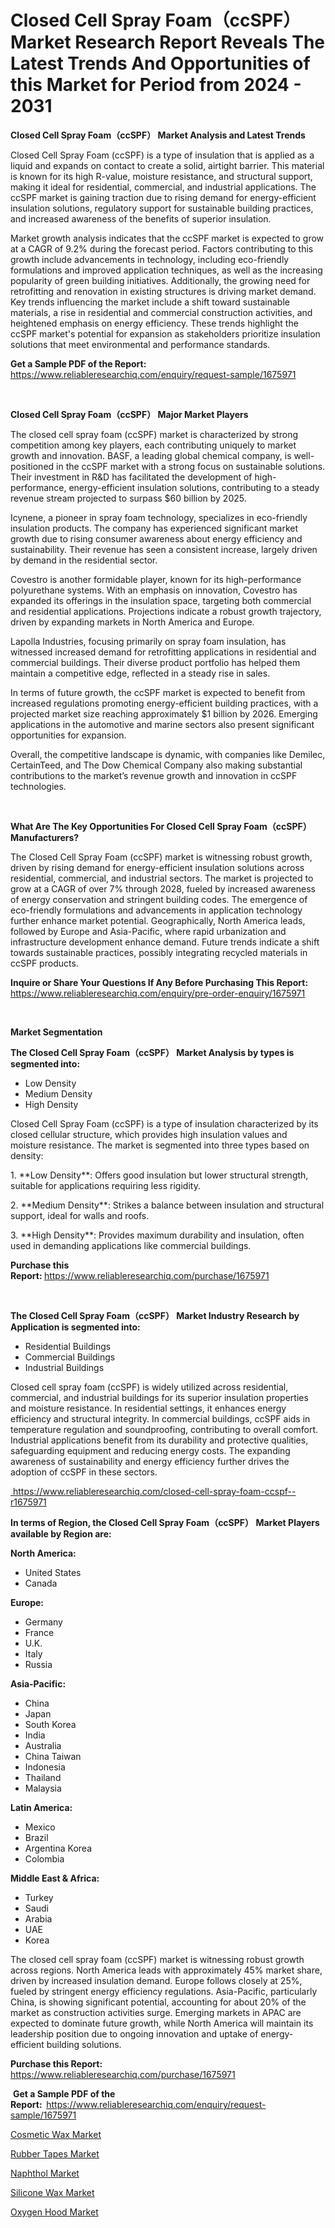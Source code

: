 <p><h1>Closed Cell Spray Foam（ccSPF） Market Research Report Reveals The Latest Trends And Opportunities of this Market for Period from 2024 - 2031</h1></p><p><strong>Closed Cell Spray Foam（ccSPF） Market Analysis and Latest Trends</strong></p>
<p><p>Closed Cell Spray Foam (ccSPF) is a type of insulation that is applied as a liquid and expands on contact to create a solid, airtight barrier. This material is known for its high R-value, moisture resistance, and structural support, making it ideal for residential, commercial, and industrial applications. The ccSPF market is gaining traction due to rising demand for energy-efficient insulation solutions, regulatory support for sustainable building practices, and increased awareness of the benefits of superior insulation.</p><p>Market growth analysis indicates that the ccSPF market is expected to grow at a CAGR of 9.2% during the forecast period. Factors contributing to this growth include advancements in technology, including eco-friendly formulations and improved application techniques, as well as the increasing popularity of green building initiatives. Additionally, the growing need for retrofitting and renovation in existing structures is driving market demand. Key trends influencing the market include a shift toward sustainable materials, a rise in residential and commercial construction activities, and heightened emphasis on energy efficiency. These trends highlight the ccSPF market's potential for expansion as stakeholders prioritize insulation solutions that meet environmental and performance standards.</p></p>
<p><strong>Get a Sample PDF of the Report:&nbsp;</strong> <a href="https://www.reliableresearchiq.com/enquiry/request-sample/1675971?utm_campaign=1102&utm_medium=2&utm_source=Github&utm_content=ia&utm_term=11122024&utm_id=closed-cell-spray-foamccspf">https://www.reliableresearchiq.com/enquiry/request-sample/1675971</a></p>
<p>&nbsp;</p>
<p><strong>Closed Cell Spray Foam（ccSPF） Major Market Players</strong></p>
<p><p>The closed cell spray foam (ccSPF) market is characterized by strong competition among key players, each contributing uniquely to market growth and innovation. BASF, a leading global chemical company, is well-positioned in the ccSPF market with a strong focus on sustainable solutions. Their investment in R&D has facilitated the development of high-performance, energy-efficient insulation solutions, contributing to a steady revenue stream projected to surpass $60 billion by 2025.</p><p>Icynene, a pioneer in spray foam technology, specializes in eco-friendly insulation products. The company has experienced significant market growth due to rising consumer awareness about energy efficiency and sustainability. Their revenue has seen a consistent increase, largely driven by demand in the residential sector.</p><p>Covestro is another formidable player, known for its high-performance polyurethane systems. With an emphasis on innovation, Covestro has expanded its offerings in the insulation space, targeting both commercial and residential applications. Projections indicate a robust growth trajectory, driven by expanding markets in North America and Europe.</p><p>Lapolla Industries, focusing primarily on spray foam insulation, has witnessed increased demand for retrofitting applications in residential and commercial buildings. Their diverse product portfolio has helped them maintain a competitive edge, reflected in a steady rise in sales.</p><p>In terms of future growth, the ccSPF market is expected to benefit from increased regulations promoting energy-efficient building practices, with a projected market size reaching approximately $1 billion by 2026. Emerging applications in the automotive and marine sectors also present significant opportunities for expansion.</p><p>Overall, the competitive landscape is dynamic, with companies like Demilec, CertainTeed, and The Dow Chemical Company also making substantial contributions to the market’s revenue growth and innovation in ccSPF technologies.</p></p>
<p>&nbsp;</p>
<p><strong>What Are The Key Opportunities For Closed Cell Spray Foam（ccSPF） Manufacturers?</strong></p>
<p><p>The Closed Cell Spray Foam (ccSPF) market is witnessing robust growth, driven by rising demand for energy-efficient insulation solutions across residential, commercial, and industrial sectors. The market is projected to grow at a CAGR of over 7% through 2028, fueled by increased awareness of energy conservation and stringent building codes. The emergence of eco-friendly formulations and advancements in application technology further enhance market potential. Geographically, North America leads, followed by Europe and Asia-Pacific, where rapid urbanization and infrastructure development enhance demand. Future trends indicate a shift towards sustainable practices, possibly integrating recycled materials in ccSPF products.</p></p>
<p><strong>Inquire or Share Your Questions If Any Before Purchasing This Report:</strong> <a href="https://www.reliableresearchiq.com/enquiry/pre-order-enquiry/1675971?utm_campaign=1102&utm_medium=2&utm_source=Github&utm_content=ia&utm_term=11122024&utm_id=closed-cell-spray-foamccspf">https://www.reliableresearchiq.com/enquiry/pre-order-enquiry/1675971</a></p>
<p>&nbsp;</p>
<p><strong>Market Segmentation</strong></p>
<p><strong>The Closed Cell Spray Foam（ccSPF） Market Analysis by types is segmented into:</strong></p>
<p><ul><li>Low Density</li><li>Medium Density</li><li>High Density</li></ul></p>
<p><p>Closed Cell Spray Foam (ccSPF) is a type of insulation characterized by its closed cellular structure, which provides high insulation values and moisture resistance. The market is segmented into three types based on density: </p><p>1. **Low Density**: Offers good insulation but lower structural strength, suitable for applications requiring less rigidity. </p><p>2. **Medium Density**: Strikes a balance between insulation and structural support, ideal for walls and roofs. </p><p>3. **High Density**: Provides maximum durability and insulation, often used in demanding applications like commercial buildings.</p></p>
<p><strong>Purchase this Report:&nbsp;</strong><a href="https://www.reliableresearchiq.com/purchase/1675971?utm_campaign=1102&utm_medium=2&utm_source=Github&utm_content=ia&utm_term=11122024&utm_id=closed-cell-spray-foamccspf">https://www.reliableresearchiq.com/purchase/1675971</a></p>
<p>&nbsp;</p>
<p><strong>The Closed Cell Spray Foam（ccSPF） Market Industry Research by Application is segmented into:</strong></p>
<p><ul><li>Residential Buildings</li><li>Commercial Buildings</li><li>Industrial Buildings</li></ul></p>
<p><p>Closed cell spray foam (ccSPF) is widely utilized across residential, commercial, and industrial buildings for its superior insulation properties and moisture resistance. In residential settings, it enhances energy efficiency and structural integrity. In commercial buildings, ccSPF aids in temperature regulation and soundproofing, contributing to overall comfort. Industrial applications benefit from its durability and protective qualities, safeguarding equipment and reducing energy costs. The expanding awareness of sustainability and energy efficiency further drives the adoption of ccSPF in these sectors.</p></p>
<p><a href="https://www.reliableresearchiq.com/closed-cell-spray-foam-ccspf--r1675971?utm_campaign=1102&utm_medium=2&utm_source=Github&utm_content=ia&utm_term=11122024&utm_id=closed-cell-spray-foamccspf">&nbsp;https://www.reliableresearchiq.com/closed-cell-spray-foam-ccspf--r1675971</a></p>
<p><strong>In terms of Region, the Closed Cell Spray Foam（ccSPF） Market Players available by Region are:</strong></p>
<p>
    <p> <strong> North America: </strong>
        <ul>
            <li>United States</li>
            <li>Canada</li>
        </ul>
        </p> 
    <p> <strong> Europe: </strong>
        <ul>
            <li>Germany</li>
            <li>France</li>
            <li>U.K.</li>
            <li>Italy</li>
            <li>Russia</li>
        </ul>
        </p> 
    <p> <strong> Asia-Pacific: </strong>
        <ul>
            <li>China</li>
            <li>Japan</li>
            <li>South Korea</li>
            <li>India</li>
            <li>Australia</li>
            <li>China Taiwan</li>
            <li>Indonesia</li>
            <li>Thailand</li>
            <li>Malaysia</li>
        </ul>
        </p> 
    <p> <strong> Latin America: </strong>
        <ul>
            <li>Mexico</li>
            <li>Brazil</li>
            <li>Argentina Korea</li>
            <li>Colombia</li>
        </ul>
        </p> 
    <p> <strong> Middle East & Africa: </strong>
        <ul>
            <li>Turkey</li>
            <li>Saudi</li>
            <li>Arabia</li>
            <li>UAE</li>
            <li>Korea</li>
        </ul>
    </p>
    </p>
<p><p>The closed cell spray foam (ccSPF) market is witnessing robust growth across regions. North America leads with approximately 45% market share, driven by increased insulation demand. Europe follows closely at 25%, fueled by stringent energy efficiency regulations. Asia-Pacific, particularly China, is showing significant potential, accounting for about 20% of the market as construction activities surge. Emerging markets in APAC are expected to dominate future growth, while North America will maintain its leadership position due to ongoing innovation and uptake of energy-efficient building solutions.</p></p>
<p><strong>Purchase this Report: </strong><a href="https://www.reliableresearchiq.com/purchase/1675971?utm_campaign=1102&utm_medium=2&utm_source=Github&utm_content=ia&utm_term=11122024&utm_id=closed-cell-spray-foamccspf">https://www.reliableresearchiq.com/purchase/1675971</a></p>
<p>&nbsp;<strong>Get a Sample PDF of the Report:&nbsp;&nbsp;</strong><a href="https://www.reliableresearchiq.com/enquiry/request-sample/1675971?utm_campaign=1102&utm_medium=2&utm_source=Github&utm_content=ia&utm_term=11122024&utm_id=closed-cell-spray-foamccspf">https://www.reliableresearchiq.com/enquiry/request-sample/1675971</a></p>
<p><strong></strong></p>
<p><p><a href="https://www.linkedin.com/pulse/c-hannibex-sqmmf?utm_campaign=1102&utm_medium=2&utm_source=Github&utm_content=ia&utm_term=11122024&utm_id=closed-cell-spray-foamccspf">Cosmetic Wax Market</a></p><p><a href="https://www.linkedin.com/pulse/rubber-tapes-market-report-financial-overview-growth-estimated-p5c7c?utm_campaign=1102&utm_medium=2&utm_source=Github&utm_content=ia&utm_term=11122024&utm_id=closed-cell-spray-foamccspf">Rubber Tapes Market</a></p><p><a href="https://www.linkedin.com/pulse/c-hannibex-sqmmf?utm_campaign=1102&utm_medium=2&utm_source=Github&utm_content=ia&utm_term=11122024&utm_id=closed-cell-spray-foamccspf">Naphthol Market</a></p><p><a href="https://www.linkedin.com/pulse/key-insights-silicone-wax-market-stakeholder-perspectives-projected-bwkfc?utm_campaign=1102&utm_medium=2&utm_source=Github&utm_content=ia&utm_term=11122024&utm_id=closed-cell-spray-foamccspf">Silicone Wax Market</a></p><p><a href="https://www.linkedin.com/pulse/in-depth-understanding-oxygen-hood-market-size-growth-cagr-zmnse?utm_campaign=1102&utm_medium=2&utm_source=Github&utm_content=ia&utm_term=11122024&utm_id=closed-cell-spray-foamccspf">Oxygen Hood Market</a></p></p>
